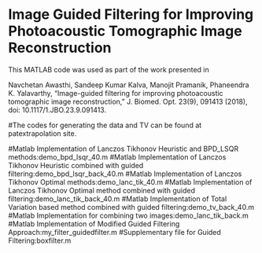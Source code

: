 # Image Guided Filtering for Improving Photoacoustic Tomographic Image Reconstruction
This MATLAB code was used as part of the work presented in

Navchetan Awasthi, Sandeep Kumar Kalva, Manojit Pramanik, Phaneendra K. Yalavarthy, “Image-guided filtering for improving photoacoustic tomographic image reconstruction,” J. Biomed. Opt. 23(9), 091413 (2018), doi: 10.1117/1.JBO.23.9.091413.

#The codes for generating the data and TV can be found at patextrapolation site.

#Matlab Implementation of Lanczos Tikhonov Heuristic and BPD_LSQR methods:demo_bpd_lsqr_40.m
#Matlab Implementation of Lanczos Tikhonov Heuristic combined with guided filtering:demo_bpd_lsqr_back_40.m
#Matlab Implementation of Lanczos Tikhonov Optimal methods:demo_lanc_tik_40.m
#Matlab Implementation of Lanczos Tikhonov Optimal method combined with guided filtering:demo_lanc_tik_back_40.m
#Matlab Implementation of Total Variation based method combined with guided filtering:demo_tv_back_40.m
#Matlab Implementation for combining two images:demo_lanc_tik_back.m
#Matlab Implementation of Modified Guided Filtering Approach:my_filter_guidedfilter.m
#Supplementary file for Guided Filtering:boxfilter.m
